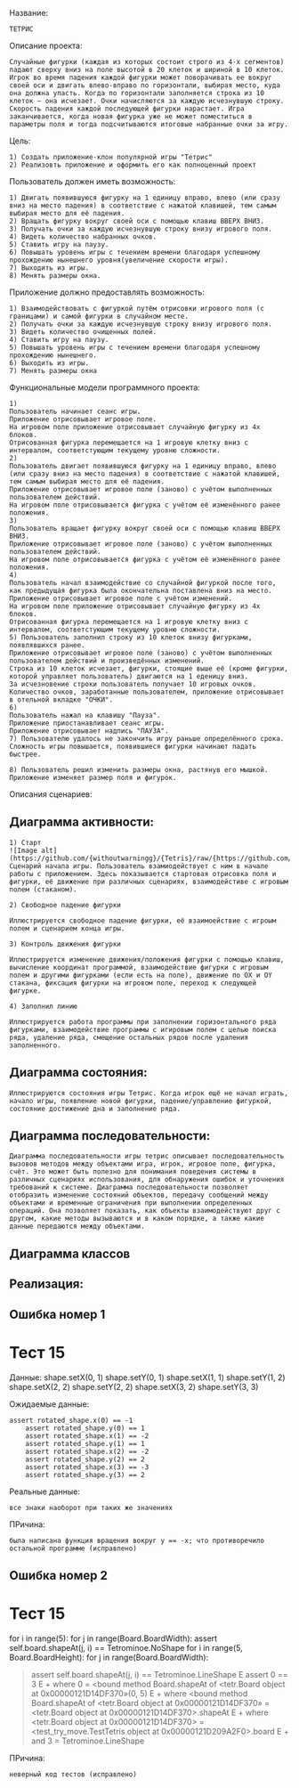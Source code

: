 Название:

	ТЕТРИС


Описание проекта: 
	
	Cлучайные фигурки (каждая из которых состоит строго из 4-х сегментов) падают сверху вниз на поле высотой в 20 клеток и шириной в 10 клеток. Игрок во время падения каждой фигурки может поворачивать ее вокруг своей оси и двигать влево-вправо по горизонтали, выбирая место, куда она должна упасть. Когда по горизонтали заполняется строка из 10 клеток – она исчезает. Очки начисляются за каждую исчезнувшую строку. Скорость падения каждой последующей фигурки нарастает. Игра заканчивается, когда новая фигурка уже не может поместиться в параметры поля и тогда подсчитываются итоговые набранные очки за игру. 

Цель:	

	1) Создать приложение-клон популярной игры "Тетрис"
	2) Реализовть приложение и оформить его как полноценный проект
	

Пользователь должен иметь возможность:
	
	1) Двигать появившуюся фигурку на 1 единицу вправо, влево (или сразу вниз на место падения) в соответствие с нажатой клавишей, тем самым выбирая место для её падения.
	2) Вращать фигурку вокруг своей оси с помощью клавиш ВВЕРХ ВНИЗ.
	3) Получать очки за каждую исчезнувшую строку внизу игрового поля.
	4) Видеть количество набранных очков.
	5) Ставить игру на паузу.
	6) Повышать уровень игры с течением времени благодаря успешному прохождению нынешнего уровня(увеличение скорости игры).
	7) Выходить из игры.
	8) Менять размеры окна.
	
Приложение должно предоставлять возможность:

	1) Взаимодействовать с фигуркой путём отрисовки игрового поля (с границами) и самой фигурки в случайном месте.
	2) Получать очки за каждую исчезнувшую строку внизу игрового поля.
	3) Видеть количество очищенных полей.
	4) Ставить игру на паузу.
	5) Повышать уровень игры с течением времени благодаря успешному прохождению нынешнего.
	6) Выходить из игры. 
	7) Менять размеры окна

	

Функциональные модели программного проекта:

	1) 
	Пользователь начинает сеанс игры.
	Приложение отрисовывает игровое поле.
	На игровом поле приложение отрисовывает случайную фигурку из 4х блоков.
	Отрисованная фигурка перемещается на 1 игровую клетку вниз с интервалом, соответстующим текущему уровню сложности.		
	2)
	Пользователь двигает появившуюся фигурку на 1 единицу вправо, влево (или сразу вниз на место падения) в соответствие с нажатой клавишей, тем самым выбирая место для её падения.
	Приложение отрисовывает игровое поле (заново) с учётом выполненных пользователем действий.
	На игровом поле отрисовывается фигурка с учётом её изменённого ранее положения.
	3)
	Пользователь вращает фигурку вокруг своей оси с помощью клавиш ВВЕРХ ВНИЗ.
	Приложение отрисовывает игровое поле (заново) с учётом выполненных пользователем действий.
	На игровом поле отрисовывается фигурка с учётом её изменённого ранее положения.
	4)
	Пользователь начал взаимодействие со случайной фигуркой после того, как предыдущая фигурка была окончательна поставлена вниз на место.
	Приложение отрисовывает игровое поле с учётом изменений.
	На игровом поле приложение отрисовывает случайную фигурку из 4х блоков.
	Отрисованная фигурка перемещается на 1 игровую клетку вниз с интервалом, соответстующим текущему уровню сложности. 						
	5) Пользователь заполнил строку из 10 клеток внизу фигурками, появлявшихся ранее.
	Приложение отрисовывает игровое поле (заново) с учётом выполненных пользователем действий и произведённых изменений.
	Строка из 10 клеток исчезает, фигурки, стоящие выше её (кроме фигурки, которой управляет пользователь) двигаются на 1 еденицу вниз.
	За исчезновение строки пользователь получает 10 игровых очков.
	Количество очков, заработанные пользователем, приложение отрисовывает в отельной вкладке "ОЧКИ".
	6)
	Пользователь нажал на клавишу "Пауза".
	Приложение приостанавливает сеанс игры.
	Приложение отрисовывает надпись "ПАУЗА".
	7) Пользователю удалось не закончить игру раньше определённого срока.
	Сложность игры повышается, появившиеся фигурки начинают падать быстрее.
		
	8) Пользователь решил изменить размеры окна, растянув его мышкой.
	Приложение изменяет размер поля и фигурок.		
		
		
		
		
		

Описания сценариев:

## Диаграмма активности:
	1) Старт
	![Image alt](https://github.com/{withoutwarningg}/{Tetris}/raw/{https://github.com/withoutwarningg/Tetris/tree/main/screens}/startactivity.png)
	Сценарий начала игры. Пользователь взамиодействует с ним в начале работы с приложением. Здесь показывается стартовая отрисовка поля и фигурки, её движение при различных сценариях, взаимодейстиве с игровым полем (стаканом).
	
	2) Свободное падение фигурки
	
	Иллюстрируется свободное падение фигурки, её взаимоействие с игроым полем и сценарием конца игры.
	
	3) Контроль движения фигурки
	
	Иллюстрируется изменение движения/положения фигурки с помощью клавиш, вычисление координат программой, взаимодействие фигурки с игровым полем и другими фигурками (если есть на поле), движение по OX и OY стакана, фиксация фигурки на игровом поле, переход к следующей фигурке.
	
	4) Заполнил линию 
	
	Иллюстрируется работа программы при заполнении горизонтального ряда фигурками, взаимодействие программы с игировым полем с целью поиска ряда, удаление ряда, смещение остальных рядов после удаления заполненного.  

## Диаграмма cостояния:
	
	Иллюстрируются состояния игры Тетрис. Когда игрок ещё не начал играть, начало игры, появление новой фигурки, падение/управление фигуркой, состояние достижение дна и заполнение ряда.
	
	
## Диаграмма последовательности:

	Диаграмма последовательности игры тетрис описывает последовательность вызовов методов между объектами игра, игрок, игровое поле, фигурка, счёт. Это может быть полезно для понимания поведения системы в различных сценариях использования, для обнаружения ошибок и уточнения требований к системе. Диаграмма последовательности позволяет отобразить изменение состояний объектов, передачу сообщений между объектами и временные ограничения при выполнении определенных операций. Она позволяет показать, как объекты взаимодействуют друг с другом, какие методы вызываются и в каком порядке, а также какие данные передаются между объектами.
	
	
## Диаграмма классов

		


	
## Реализация:	
## Ошибка номер 1
# Тест 15
Данные:
	shape.setX(0, 1)
        shape.setY(0, 1)
        shape.setX(1, 1)
        shape.setY(1, 2)
        shape.setX(2, 2)
        shape.setY(2, 2)
        shape.setX(3, 2)
        shape.setY(3, 3)
        
Ожидаемые данные:

	assert rotated_shape.x(0) == -1
        assert rotated_shape.y(0) == 1
        assert rotated_shape.x(1) == -2
        assert rotated_shape.y(1) == 1
        assert rotated_shape.x(2) == -2
        assert rotated_shape.y(2) == 2
        assert rotated_shape.x(3) == -3
        assert rotated_shape.y(3) == 2
        
        
Реальные данные: 

	все знаки наоборот при таких же значениях
	
	
ПРичина:

	была написана функция вращения вокруг y == -x; что противоречило остальной программе (исправлено)	
                
        
## Ошибка номер 2
# Тест 15	
for i in range(5):
for j in range(Board.BoardWidth):
assert self.board.shapeAt(j, i) == Tetrominoe.NoShape
for i in range(5, Board.BoardHeight):
for j in range(Board.BoardWidth):
> assert self.board.shapeAt(j, i) == Tetrominoe.LineShape
E assert 0 == 3
E + where 0 = <bound method Board.shapeAt of <tetr.Board object at 0x00000121D14DF370»(0, 5)
E + where <bound method Board.shapeAt of <tetr.Board object at 0x00000121D14DF370» = <tetr.Board object at 0x00000121D14DF370>.shapeAt
E + where <tetr.Board object at 0x00000121D14DF370> = <test_try_move.TestTetris object at 0x00000121D209A2F0>.board
E + and 3 = Tetrominoe.LineShape	
			
			
ПРичина:

	неверный код тестов (исправлено)	
                			
						
		
			

